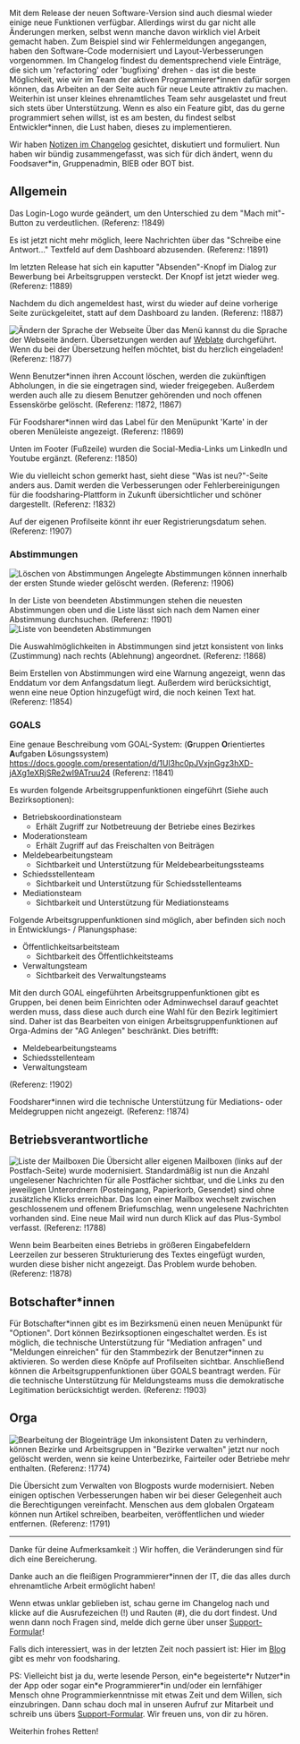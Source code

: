 Mit dem Release der neuen Software-Version sind auch diesmal wieder einige neue Funktionen verfügbar. Allerdings wirst du gar nicht alle Änderungen merken, selbst wenn manche davon wirklich viel Arbeit gemacht haben. Zum Beispiel sind wir Fehlermeldungen angegangen, haben den Software-Code modernisiert und Layout-Verbesserungen vorgenommen. Im Changelog findest du dementsprechend viele Einträge, die sich um 'refactoring' oder 'bugfixing' drehen - das ist die beste Möglichkeit, wie wir im Team der aktiven Programmierer\*innen dafür sorgen können, das Arbeiten an der Seite auch für neue Leute attraktiv zu machen. Weiterhin ist unser kleines ehrenamtliches Team sehr ausgelastet und freut sich stets über Unterstützung. Wenn es also ein Feature gibt, das du gerne programmiert sehen willst, ist es am besten, du findest selbst Entwickler\*innen, die Lust haben, dieses zu implementieren.

Wir haben [Notizen im Changelog](https://foodsharing.de/content?sub=changelog) gesichtet, diskutiert und formuliert. Nun haben wir bündig zusammengefasst, was sich für dich ändert, wenn du Foodsaver\*in, Gruppenadmin, BIEB oder BOT bist.

## Allgemein

Das Login-Logo wurde geändert, um den Unterschied zu dem "Mach mit"-Button zu verdeutlichen.
(Referenz: !1849)

Es ist jetzt nicht mehr möglich, leere Nachrichten über das "Schreibe eine Antwort..." Textfeld auf dem Dashboard abzusenden.
(Referenz: !1891)

Im letzten Release hat sich ein kaputter "Absenden"-Knopf im Dialog zur Bewerbung bei Arbeitsgruppen versteckt. Der Knopf ist jetzt wieder weg.
(Referenz: !1889)

Nachdem du dich angemeldest hast, wirst du wieder auf deine vorherige Seite zurückgeleitet, statt auf dem Dashboard zu landen.
(Referenz: !1887)

![](./img/releasenotes/2021-03/2021-03-language_chooser.png#right-clear "Ändern der Sprache der Webseite")
Über das Menü kannst du die Sprache der Webseite ändern. Übersetzungen werden auf [Weblate](https://hosted.weblate.org/projects/foodsharing/foodsharing-messages/) durchgeführt. Wenn du bei der Übersetzung helfen möchtet, bist du herzlich eingeladen!
(Referenz: !1877)

Wenn Benutzer\*innen ihren Account löschen, werden die zukünftigen Abholungen, in die sie eingetragen sind, wieder freigegeben. Außerdem werden auch alle zu diesem Benutzer gehörenden und noch offenen Essenskörbe gelöscht.
(Referenz: !1872, !1867)

Für Foodsharer\*innen wird das Label für den Menüpunkt 'Karte' in der oberen Menüleiste angezeigt.
(Referenz: !1869)

Unten im Footer (Fußzeile) wurden die Social-Media-Links um LinkedIn und Youtube ergänzt.
(Referenz: !1850)

Wie du vielleicht schon gemerkt hast, sieht diese "Was ist neu?"-Seite anders aus. Damit werden die Verbesserungen oder Fehlerbereinigungen für die foodsharing-Plattform in Zukunft übersichtlicher und schöner dargestellt.
(Referenz: !1832)

Auf der eigenen Profilseite könnt ihr euer Registrierungsdatum sehen.
(Referenz: !1907)

### Abstimmungen
![](./img/releasenotes/2021-03/2021-03-poll_cancel.png#right-clear "Löschen von Abstimmungen")
Angelegte Abstimmungen können innerhalb der ersten Stunde wieder gelöscht werden.
(Referenz: !1906)

In der Liste von beendeten Abstimmungen stehen die neuesten Abstimmungen oben und die Liste lässt sich nach dem Namen einer Abstimmung durchsuchen.
(Referenz: !1901)
![](./img/releasenotes/2021-03/2021-03-past_polls.png#right-clear "Liste von beendeten Abstimmungen")

Die Auswahlmöglichkeiten in Abstimmungen sind jetzt konsistent von links (Zustimmung) nach rechts (Ablehnung) angeordnet.
(Referenz: !1868)

Beim Erstellen von Abstimmungen wird eine Warnung angezeigt, wenn das Enddatum vor dem Anfangsdatum liegt. Außerdem wird berücksichtigt, wenn eine neue Option hinzugefügt wird, die noch keinen Text hat.
(Referenz: !1854)

### GOALS

Eine genaue Beschreibung vom GOAL-System: 
(**G**ruppen **O**rientiertes **A**ufgaben **L**ösungssystem)
https://docs.google.com/presentation/d/1Ul3hc0pJVxjnGgz3hXD-jAXg1eXRjSRe2wI9ATruu24
(Referenz: !1841)

Es wurden folgende Arbeitsgruppenfunktionen eingeführt (Siehe auch Bezirksoptionen): 
- Betriebskoordinationsteam
    - Erhält Zugriff zur Notbetreuung der Betriebe eines Bezirkes
- Moderationsteam
    - Erhält Zugriff auf das Freischalten von Beiträgen
- Meldebearbeitungsteam
    - Sichtbarkeit  und Unterstützung für Meldebearbeitungssteams
- Schiedsstellenteam
    - Sichtbarkeit und Unterstützung für Schiedsstellenteams
- Mediationsteam
    - Sichtbarkeit und Unterstützung für Mediationsteams

Folgende Arbeitsgruppenfunktionen sind möglich, aber befinden sich noch in Entwicklungs- / Planungsphase:
- Öffentlichkeitsarbeitsteam 
    - Sichtbarkeit des Öffentlichkeitsteams
- Verwaltungsteam
    - Sichtbarkeit des Verwaltungsteams

Mit den durch GOAL eingeführten Arbeitsgruppenfunktionen gibt es Gruppen, bei denen beim Einrichten oder Adminwechsel darauf geachtet werden muss, dass diese auch durch eine Wahl für den Bezirk legitimiert sind. Daher ist das Bearbeiten von einigen Arbeitsgruppenfunktionen auf Orga-Admins der "AG Anlegen" beschränkt.  Dies betrifft: 
- Meldebearbeitungsteams
- Schiedsstellenteam
- Verwaltungsteam

(Referenz: !1902)

Foodsharer\*innen wird die technische Unterstützung für Mediations- oder Meldegruppen nicht angezeigt.
(Referenz: !1874)


## Betriebsverantwortliche
![](./img/releasenotes/2021-03/2021-03-mailbox_list.png#right-clear "Liste der Mailboxen")
Die Übersicht aller eigenen Mailboxen (links auf der Postfach-Seite) wurde modernisiert. Standardmäßig ist nun die Anzahl ungelesener Nachrichten für alle Postfächer sichtbar, und die Links zu den jeweiligen Unterordnern (Posteingang, Papierkorb, Gesendet) sind ohne zusätzliche Klicks erreichbar. Das Icon einer Mailbox wechselt zwischen geschlossenem und offenem Briefumschlag, wenn ungelesene Nachrichten vorhanden sind. Eine neue Mail wird nun durch Klick auf das Plus-Symbol verfasst.
(Referenz: !1788)

Wenn beim Bearbeiten eines Betriebs in größeren Eingabefeldern Leerzeilen zur besseren Strukturierung des Textes eingefügt wurden, wurden diese bisher nicht angezeigt. Das Problem wurde behoben.
(Referenz: !1878)


## Botschafter\*innen
Für Botschafter\*innen gibt es im Bezirksmenü einen neuen Menüpunkt für "Optionen". Dort können Bezirksoptionen eingeschaltet werden. Es ist möglich, die technische Unterstützung für "Mediation anfragen" und "Meldungen einreichen" für den Stammbezirk der Benutzer\*innen zu aktivieren. So werden diese Knöpfe auf Profilseiten sichtbar. Anschließend können die Arbeitsgruppenfunktionen über GOALS beantragt werden. Für die technische Unterstützung für Meldungsteams muss die demokratische Legitimation berücksichtigt werden.
(Referenz: !1903)


## Orga
![](./img/releasenotes/2021-03/2021-03-blog_overview.png#right-clear "Bearbeitung der Blogeinträge")
Um inkonsistent Daten zu verhindern, können Bezirke und Arbeitsgruppen in "Bezirke verwalten" jetzt nur noch gelöscht werden, wenn sie keine Unterbezirke, Fairteiler oder Betriebe mehr enthalten.
(Referenz: !1774)

Die Übersicht zum Verwalten von Blogposts wurde modernisiert. Neben einigen optischen Verbesserungen haben wir bei dieser Gelegenheit auch die Berechtigungen vereinfacht. Menschen aus dem globalen Orgateam können nun Artikel schreiben, bearbeiten, veröffentlichen und wieder entfernen.
(Referenz: !1791)

---

Danke für deine Aufmerksamkeit :)
Wir hoffen, die Veränderungen sind für dich eine Bereicherung.

Danke auch an die fleißigen Programmierer\*innen der IT, die das alles durch ehrenamtliche Arbeit ermöglicht haben!

Wenn etwas unklar geblieben ist, schau gerne im Changelog nach und klicke auf die Ausrufezeichen (!) und Rauten (#), die du dort findest. Und wenn dann noch Fragen sind, melde dich gerne über unser [Support-Formular](https://foodsharing.freshdesk.com/support/home)!

Falls dich interessiert, was in der letzten Zeit noch passiert ist: Hier im [Blog](https://devblog.foodsharing.de/index.de.html) gibt es mehr von foodsharing.

PS: Vielleicht bist ja du, werte lesende Person, ein\*e begeisterte\*r Nutzer\*in der App oder sogar ein\*e Programmierer\*in und/oder ein lernfähiger Mensch ohne Programmierkenntnisse mit etwas Zeit und dem Willen, sich einzubringen. Dann schau doch mal in unseren Aufruf zur Mitarbeit und schreib uns übers [Support-Formular](https://foodsharing.freshdesk.com/support/home). Wir freuen uns, von dir zu hören.

Weiterhin frohes Retten!
